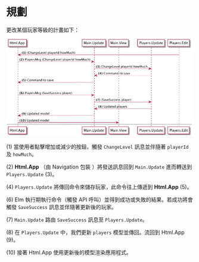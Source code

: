 # 規劃

更改某個玩家等級的計畫如下：

![Flow](01-plan.png)

(1) 當使用者點擊增加或減少的按鈕，觸發 `ChangeLevel` 訊息並伴隨著 `playerId` 及 `howMuch`。

(2) __Html.App__ （由 Navigation 包裝 ）將發送訊息回到 `Main.Update` 進而轉送到 `Players.Update` (3)。

(4) `Players.Update` 將傳回命令來儲存玩家，此命令往上傳遞到 __Html.App__ (5)。

(6) Elm 執行期執行命令（觸發 API 呼叫）並得到成功或失敗的結果。若成功將會觸發 `SaveSuccess` 訊息並伴隨著更新後的玩家。

(7) `Main.Update` 路由 `SaveSuccess` 訊息至 `Players.Update`。

(8) 在 `Players.Update` 中，我們更新 `players` 模型並傳回。流回到 Html.App (9)。

(10) 接著 Html.App 使用更新後的模型渲染應用程式。
